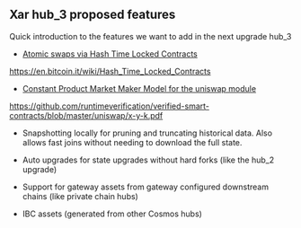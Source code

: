 ## Xar hub_3 proposed features

Quick introduction to the features we want to add in the next upgrade hub_3

- [Atomic swaps via Hash Time Locked Contracts](https://github.com/xar-network/xar-network/tree/hub_3_csdt/x/htlc)

https://en.bitcoin.it/wiki/Hash_Time_Locked_Contracts

- [Constant Product Market Maker Model for the uniswap module](https://github.com/xar-network/xar-network/tree/hub_3_csdt/x/coinswap)

https://github.com/runtimeverification/verified-smart-contracts/blob/master/uniswap/x-y-k.pdf

- Snapshotting locally for pruning and truncating historical data. Also allows fast joins without needing to download the full state.

- Auto upgrades for state upgrades without hard forks (like the hub_2 upgrade)

- Support for gateway assets from gateway configured downstream chains (like private chain hubs)

- IBC assets (generated from other Cosmos hubs)
